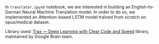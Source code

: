 In `translator.ipynb` notebook, we are interested in building an English-to-German Neural Machine Translation model. In order to do so, we implemented an Attention-based LSTM model trained from scratch on opus/medical dataset.

Library used: [Trax — Deep Learning with Clear Code and Speed](https://github.com/google/trax) library, maintained by Google Brain team.
